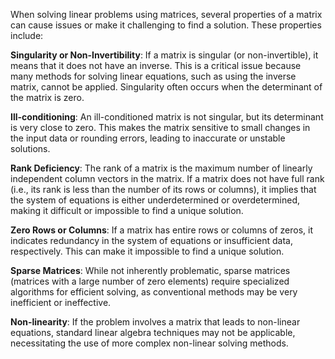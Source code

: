 When solving linear problems using matrices, several properties of a matrix can cause issues or make it challenging to find a solution. These properties include:

__Singularity or Non-Invertibility__: If a matrix is singular (or non-invertible), it means that it does not have an inverse. This is a critical issue because many methods for solving linear equations, such as using the inverse matrix, cannot be applied. Singularity often occurs when the determinant of the matrix is zero.

__Ill-conditioning__: An ill-conditioned matrix is not singular, but its determinant is very close to zero. This makes the matrix sensitive to small changes in the input data or rounding errors, leading to inaccurate or unstable solutions.

__Rank Deficiency__: The rank of a matrix is the maximum number of linearly independent column vectors in the matrix. If a matrix does not have full rank (i.e., its rank is less than the number of its rows or columns), it implies that the system of equations is either underdetermined or overdetermined, making it difficult or impossible to find a unique solution.

__Zero Rows or Columns__: If a matrix has entire rows or columns of zeros, it indicates redundancy in the system of equations or insufficient data, respectively. This can make it impossible to find a unique solution.

__Sparse Matrices__: While not inherently problematic, sparse matrices (matrices with a large number of zero elements) require specialized algorithms for efficient solving, as conventional methods may be very inefficient or ineffective.

__Non-linearity__: If the problem involves a matrix that leads to non-linear equations, standard linear algebra techniques may not be applicable, necessitating the use of more complex non-linear solving methods.